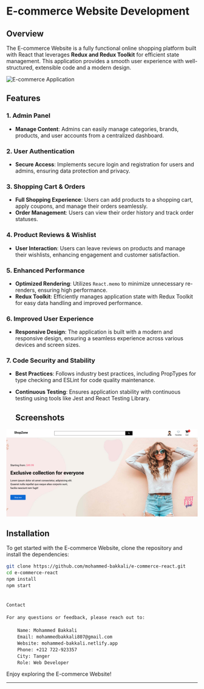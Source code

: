 # E-commerce Website Development

## Overview

The E-commerce Website is a fully functional online shopping platform built with React that leverages **Redux and Redux Toolkit** for efficient state management. This application provides a smooth user experience with well-structured, extensible code and a modern design.

![E-commerce Application](./src/assets/images/screenshot.png)

## Features

### 1. Admin Panel

- **Manage Content**: Admins can easily manage categories, brands, products, and user accounts from a centralized dashboard.

### 2. User Authentication

- **Secure Access**: Implements secure login and registration for users and admins, ensuring data protection and privacy.

### 3. Shopping Cart & Orders

- **Full Shopping Experience**: Users can add products to a shopping cart, apply coupons, and manage their orders seamlessly.
- **Order Management**: Users can view their order history and track order statuses.

### 4. Product Reviews & Wishlist

- **User Interaction**: Users can leave reviews on products and manage their wishlists, enhancing engagement and customer satisfaction.

### 5. Enhanced Performance

- **Optimized Rendering**: Utilizes `React.memo` to minimize unnecessary re-renders, ensuring high performance.
- **Redux Toolkit**: Efficiently manages application state with Redux Toolkit for easy data handling and improved performance.

### 6. Improved User Experience

- **Responsive Design**: The application is built with a modern and responsive design, ensuring a seamless experience across various devices and screen sizes.

### 7. Code Security and Stability

- **Best Practices**: Follows industry best practices, including PropTypes for type checking and ESLint for code quality maintenance.
- **Continuous Testing**: Ensures application stability with continuous testing using tools like Jest and React Testing Library.

  ## Screenshots
![ Screenshot - ](screenshot.png)

## Installation

To get started with the E-commerce Website, clone the repository and install the dependencies:

```bash
git clone https://github.com/mohammed-bakkali/e-commerce-react.git
cd e-commerce-react
npm install
npm start


Contact

For any questions or feedback, please reach out to:

    Name: Mohammed Bakkali
    Email: mohammedbakkali807@gmail.com
    Website: mohammed-bakkali.netlify.app
    Phone: +212 722-923357
    City: Tanger
    Role: Web Developer

```

Enjoy exploring the E-commerce Website!

---
